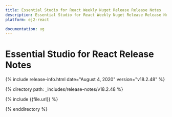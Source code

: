 ```yaml
---
title: Essential Studio for React Weekly Nuget Release Release Notes  
description: Essential Studio for React Weekly Nuget Release Release Notes  
platform: ej2-react

documentation: ug
---
```


# Essential Studio for  React  Release Notes  

{% include release-info.html date="August 4, 2020"   version="v18.2.48"  %} 

{% directory path: _includes/release-notes/v18.2.48 %}

{% include {{file.url}} %}

{% enddirectory %}
